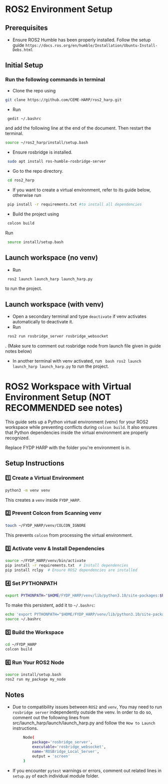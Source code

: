 # ROS2 Environment Setup
## Prerequisites
- Ensure ROS2 Humble has been properly installed. Follow the setup guide `https://docs.ros.org/en/humble/Installation/Ubuntu-Install-Debs.html`
## Initial Setup
### Run the following commands in terminal
- Clone the repo using 
```bash
git clone https://github.com/CEME-HARP/ros2_harp.git
```
- Run 
``` bash
 gedit ~/.bashrc
```
 and add the following line at the end of the document. Then restart the terminal.
``` bash 
source ~/ros2_harp/install/setup.bash
```

- Ensure rosbridge is installed.
``` bash
 sudo apt install ros-humble-rosbridge-server
```

- Go to the repo directory. 
``` bash
 cd ros2_harp
 ``` 
 
- If you want to create a virtual environment, refer to its guide below, otherwise run 
``` bash
 pip install -r requirements.txt #to install all dependencies
```  
- Build the project using
``` bash
 colcon build
```
 Run 
``` bash
 source install/setup.bash
```

## Launch workspace (no venv)
- Run 
``` bash
 ros2 launch launch_harp launch_harp.py
```
 to run the project.

## Launch workspace (with venv)
- Open a secondary terminal and type ```deactivate``` if venv activates automatically to deactivate it.
- Run 
``` bash
 ros2 run rosbridge_server rosbridge_websocket
```
. (Make sure to comment out rosbridge node from launch file given in guide notes below)
- In another terminal with venv activated, run ``` bash ros2 launch launch_harp launch_harp.py``` to run the project.


# ROS2 Workspace with Virtual Environment Setup (NOT RECOMMENDED see notes)

This guide sets up a Python virtual environment (venv) for your ROS2 workspace while preventing conflicts during `colcon build`. It also ensures that Python dependencies inside the virtual environment are properly recognized.

Replace FYDP HARP with the folder you're environment is in.
## Setup Instructions
### 1️⃣ Create a Virtual Environment
```bash
python3 -m venv venv
```
This creates a `venv` inside `FYDP_HARP`.

### 2️⃣  Prevent Colcon from Scanning venv
```bash
touch ~/FYDP_HARP/venv/COLCON_IGNORE
```
This prevents `colcon` from processing the virtual environment.

### 3️⃣ Activate venv & Install Dependencies
```bash
source ~/FYDP_HARP/venv/bin/activate
pip install -r requirements.txt  # Install dependencies
pip install rclpy  # Ensure ROS2 dependencies are installed
```

### 4️⃣ Set PYTHONPATH
```bash
export PYTHONPATH="$HOME/FYDP_HARP/venv/lib/python3.10/site-packages:$PYTHONPATH"
```
To make this persistent, add it to `~/.bashrc`:
```bash
echo 'export PYTHONPATH="$HOME/FYDP_HARP/venv/lib/python3.10/site-packages:$PYTHONPATH"' >> ~/.bashrc
source ~/.bashrc
```

### 5️⃣ Build the Workspace
```bash
cd ~/FYDP_HARP
colcon build
```

### 6️⃣ Run Your ROS2 Node
```bash
source install/setup.bash
ros2 run my_package my_node
```

## Notes
- Due to compatibility issues between `ROS2` and `venv`, You may need to run `rosbridge server` independently outside the venv. In order to do so, comment out the following lines from src/launch_harp/launch/launch_harp.py and follow the `How to Launch` instructions.
```bash
        Node(
            package='rosbridge_server',
            executable='rosbridge_websocket',
            name='ROSBridge_Local_Server',
            output = 'screen'            
        )
```
- If you encounter `pytest` warnings or errors, comment out related lines in `setup.py` of each individual module folder.
